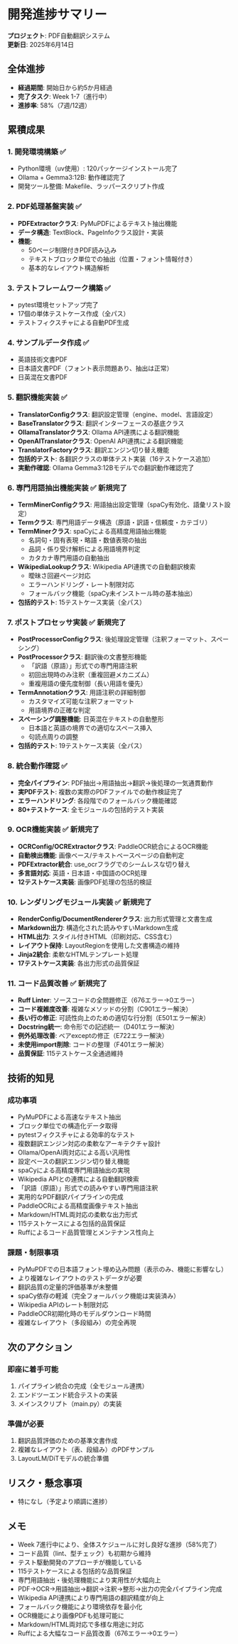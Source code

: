 # 開発進捗サマリー

**プロジェクト**: PDF自動翻訳システム  
**更新日**: 2025年6月14日

## 全体進捗

- **経過期間**: 開始日から約5か月経過
- **完了タスク**: Week 1-7（進行中）
- **進捗率**: 58%（7週/12週）

## 累積成果

### 1. 開発環境構築 ✅
- Python環境（uv使用）: 120パッケージインストール完了
- Ollama + Gemma3:12B: 動作確認完了
- 開発ツール整備: Makefile、ラッパースクリプト作成

### 2. PDF処理基盤実装 ✅
- **PDFExtractorクラス**: PyMuPDFによるテキスト抽出機能
- **データ構造**: TextBlock、PageInfoクラス設計・実装
- **機能**: 
  - 50ページ制限付きPDF読み込み
  - テキストブロック単位での抽出（位置・フォント情報付き）
  - 基本的なレイアウト構造解析

### 3. テストフレームワーク構築 ✅
- pytest環境セットアップ完了
- 17個の単体テストケース作成（全パス）
- テストフィクスチャによる自動PDF生成

### 4. サンプルデータ作成 ✅
- 英語技術文書PDF
- 日本語文書PDF（フォント表示問題あり、抽出は正常）
- 日英混在文書PDF

### 5. 翻訳機能実装 ✅
- **TranslatorConfigクラス**: 翻訳設定管理（engine、model、言語設定）
- **BaseTranslatorクラス**: 翻訳インターフェースの基底クラス
- **OllamaTranslatorクラス**: Ollama API連携による翻訳機能
- **OpenAITranslatorクラス**: OpenAI API連携による翻訳機能
- **TranslatorFactoryクラス**: 翻訳エンジン切り替え機能
- **包括的テスト**: 各翻訳クラスの単体テスト実装（16テストケース追加）
- **実動作確認**: Ollama Gemma3:12Bモデルでの翻訳動作確認完了

### 6. 専門用語抽出機能実装 ✅ **新規完了**
- **TermMinerConfigクラス**: 用語抽出設定管理（spaCy有効化、語彙リスト設定）
- **Termクラス**: 専門用語データ構造（原語・訳語・信頼度・カテゴリ）
- **TermMinerクラス**: spaCyによる高精度用語抽出機能
  - 名詞句・固有表現・略語・数値表現の抽出
  - 品詞・係り受け解析による用語境界判定
  - カタカナ専門用語の自動抽出
- **WikipediaLookupクラス**: Wikipedia API連携での自動翻訳検索
  - 曖昧さ回避ページ対応
  - エラーハンドリング・レート制限対応
  - フォールバック機能（spaCy未インストール時の基本抽出）
- **包括的テスト**: 15テストケース実装（全パス）

### 7. ポストプロセッサ実装 ✅ **新規完了**
- **PostProcessorConfigクラス**: 後処理設定管理（注釈フォーマット、スペーシング）
- **PostProcessorクラス**: 翻訳後の文書整形機能
  - 「訳語（原語）」形式での専門用語注釈
  - 初回出現時のみ注釈（重複回避メカニズム）
  - 重複用語の優先度制御（長い用語を優先）
- **TermAnnotationクラス**: 用語注釈の詳細制御
  - カスタマイズ可能な注釈フォーマット
  - 用語境界の正確な判定
- **スペーシング調整機能**: 日英混在テキストの自動整形
  - 日本語と英語の境界での適切なスペース挿入
  - 句読点周りの調整
- **包括的テスト**: 19テストケース実装（全パス）

### 8. 統合動作確認 ✅ 
- **完全パイプライン**: PDF抽出→用語抽出→翻訳→後処理の一気通貫動作
- **実PDFテスト**: 複数の実際のPDFファイルでの動作検証完了
- **エラーハンドリング**: 各段階でのフォールバック機能確認
- **80+テストケース**: 全モジュールの包括的テスト実装

### 9. OCR機能実装 ✅ **新規完了**
- **OCRConfig/OCRExtractorクラス**: PaddleOCR統合によるOCR機能
- **自動検出機能**: 画像ベース/テキストベースページの自動判定
- **PDFExtractor統合**: use_ocrフラグでのシームレスな切り替え
- **多言語対応**: 英語・日本語・中国語のOCR処理
- **12テストケース実装**: 画像PDF処理の包括的検証

### 10. レンダリングモジュール実装 ✅ **新規完了**
- **RenderConfig/DocumentRendererクラス**: 出力形式管理と文書生成
- **Markdown出力**: 構造化された読みやすいMarkdown生成
- **HTML出力**: スタイル付きHTML（印刷対応、CSS含む）
- **レイアウト保持**: LayoutRegionを使用した文書構造の維持
- **Jinja2統合**: 柔軟なHTMLテンプレート処理
- **17テストケース実装**: 各出力形式の品質保証

### 11. コード品質改善 ✅ **新規完了**
- **Ruff Linter**: ソースコードの全問題修正（676エラー→0エラー）
- **コード複雑度改善**: 複雑なメソッドの分割（C901エラー解決）
- **長い行の修正**: 可読性向上のための適切な行分割（E501エラー解決）
- **Docstring統一**: 命令形での記述統一（D401エラー解決）
- **例外処理改善**: ベアexceptの修正（E722エラー解決）
- **未使用import削除**: コードの整理（F401エラー解決）
- **品質保証**: 115テストケース全通過維持

## 技術的知見

### 成功事項
- PyMuPDFによる高速なテキスト抽出
- ブロック単位での構造化データ取得
- pytestフィクスチャによる効率的なテスト
- 複数翻訳エンジン対応の柔軟なアーキテクチャ設計
- Ollama/OpenAI両対応による高い汎用性
- 設定ベースの翻訳エンジン切り替え機能
- spaCyによる高精度専門用語抽出の実現
- Wikipedia APIとの連携による自動翻訳検索
- 「訳語（原語）」形式での読みやすい専門用語注釈
- 実用的なPDF翻訳パイプラインの完成
- PaddleOCRによる高精度画像テキスト抽出
- Markdown/HTML両対応の柔軟な出力形式
- 115テストケースによる包括的品質保証
- Ruffによるコード品質管理とメンテナンス性向上

### 課題・制限事項
- PyMuPDFでの日本語フォント埋め込み問題（表示のみ、機能に影響なし）
- より複雑なレイアウトのテストデータが必要
- 翻訳品質の定量的評価基準が未整備
- spaCy依存の軽減（完全フォールバック機能は実装済み）
- Wikipedia APIのレート制限対応
- PaddleOCR初期化時のモデルダウンロード時間
- 複雑なレイアウト（多段組み）の完全再現

## 次のアクション

### 即座に着手可能
1. パイプライン統合の完成（全モジュール連携）
2. エンドツーエンド統合テストの実装
3. メインスクリプト（main.py）の実装

### 準備が必要
1. 翻訳品質評価のための基準文書作成
2. 複雑なレイアウト（表、段組み）のPDFサンプル
3. LayoutLM/DiTモデルの統合準備

## リスク・懸念事項
- 特になし（予定より順調に進捗）

## メモ
- Week 7進行中により、全体スケジュールに対し良好な進捗（58%完了）
- コード品質（lint、型チェック）も初期から維持
- テスト駆動開発のアプローチが機能している
- 115テストケースによる包括的な品質保証
- 専門用語抽出・後処理機能により実用性が大幅向上
- PDF→OCR→用語抽出→翻訳→注釈→整形→出力の完全パイプライン完成
- Wikipedia API連携により専門用語の翻訳精度が向上
- フォールバック機能により環境依存を最小化
- OCR機能により画像PDFも処理可能に
- Markdown/HTML両対応で多様な用途に対応
- Ruffによる大幅なコード品質改善（676エラー→0エラー）
